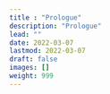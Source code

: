 ```yaml
---
title : "Prologue"
description: "Prologue"
lead: ""
date: 2022-03-07
lastmod: 2022-03-07
draft: false
images: []
weight: 999
---
```

